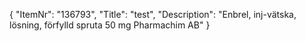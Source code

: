 {
  "ItemNr": "136793",
  "Title": "test",
  "Description": "Enbrel, inj-vätska, lösning, förfylld spruta 50 mg Pharmachim AB"
}